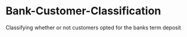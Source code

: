 # Bank-Customer-Classification
Classifying whether or not customers opted for the banks term deposit
